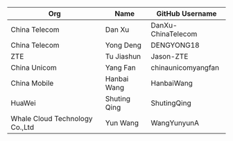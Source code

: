 | Org                    | Name                                      | GitHub Username        |
| -----------------------| ------------------------------------------| -----------------------|
| China Telecom	| Dan Xu | DanXu-ChinaTelecom |
| China Telecom	| Yong Deng | DENGYONG18 |
| ZTE	| Tu Jiashun	| Jason-ZTE |
| China Unicom	| Yang Fan	| chinaunicomyangfan |
| China Mobile	| Hanbai Wang	| HanbaiWang |
| HuaWei | Shuting Qing | ShutingQing |
| Whale Cloud Technology Co.,Ltd | Yun Wang	| WangYunyunA |
